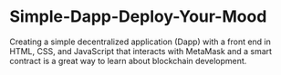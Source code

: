 # Simple-Dapp-Deploy-Your-Mood
Creating a simple decentralized application (Dapp) with a front end in HTML, CSS, and JavaScript that interacts with MetaMask and a smart contract is a great way to learn about blockchain development. 
